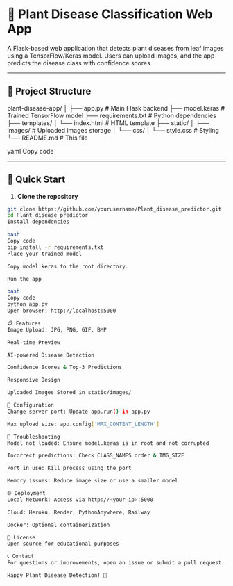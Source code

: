 # 🌿 Plant Disease Classification Web App

A Flask-based web application that detects plant diseases from leaf images using a TensorFlow/Keras model. Users can upload images, and the app predicts the disease class with confidence scores.

---

## 📁 Project Structure

plant-disease-app/
│
├── app.py # Main Flask backend
├── model.keras # Trained TensorFlow model
├── requirements.txt # Python dependencies
├── templates/
│ └── index.html # HTML template
├── static/
│ ├── images/ # Uploaded images storage
│ └── css/
│ └── style.css # Styling
└── README.md # This file

yaml
Copy code

---

## 🚀 Quick Start

1. **Clone the repository**
```bash
git clone https://github.com/yourusername/Plant_disease_predictor.git
cd Plant_disease_predictor
Install dependencies

bash
Copy code
pip install -r requirements.txt
Place your trained model

Copy model.keras to the root directory.

Run the app

bash
Copy code
python app.py
Open browser: http://localhost:5000

📋 Features
Image Upload: JPG, PNG, GIF, BMP

Real-time Preview

AI-powered Disease Detection

Confidence Scores & Top-3 Predictions

Responsive Design

Uploaded Images Stored in static/images/

🔧 Configuration
Change server port: Update app.run() in app.py

Max upload size: app.config['MAX_CONTENT_LENGTH']

🐛 Troubleshooting
Model not loaded: Ensure model.keras is in root and not corrupted

Incorrect predictions: Check CLASS_NAMES order & IMG_SIZE

Port in use: Kill process using the port

Memory issues: Reduce image size or use a smaller model

🌐 Deployment
Local Network: Access via http://<your-ip>:5000

Cloud: Heroku, Render, PythonAnywhere, Railway

Docker: Optional containerization

📄 License
Open-source for educational purposes

📞 Contact
For questions or improvements, open an issue or submit a pull request.

Happy Plant Disease Detection! 🌱
